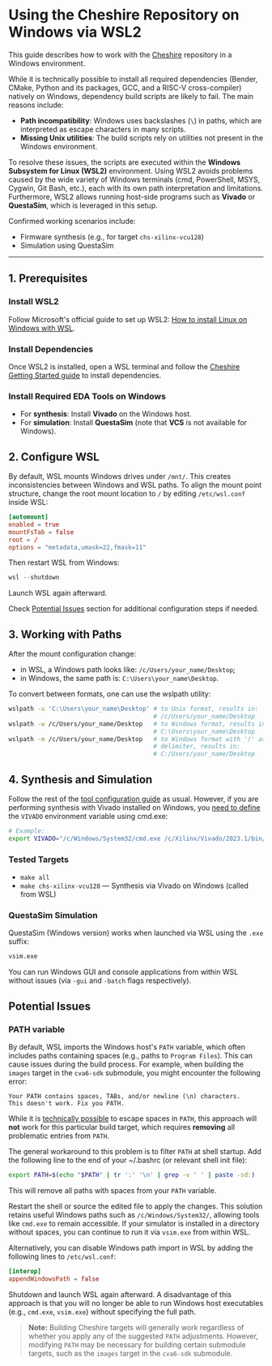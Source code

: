 # Using the Cheshire Repository on Windows via WSL2

This guide describes how to work with the [Cheshire](https://github.com/pulp-platform/cheshire) repository in a Windows environment.

While it is technically possible to install all required dependencies (Bender, CMake, Python and its packages, GCC, and a RISC-V cross-compiler) natively on Windows, dependency build scripts are likely to fail. The main reasons include:

- **Path incompatibility**: Windows uses backslashes (`\`) in paths, which are interpreted as escape characters in many scripts.
- **Missing Unix utilities**: The build scripts rely on utilities not present in the Windows environment.

To resolve these issues, the scripts are executed within the **Windows Subsystem for Linux (WSL2)** environment. Using WSL2 avoids problems caused by the wide variety of Windows terminals (cmd, PowerShell, MSYS, Cygwin, Git Bash, etc.), each with its own path interpretation and limitations. Furthermore, WSL2 allows running host-side programs such as **Vivado** or **QuestaSim**, which is leveraged in this setup.

Confirmed working scenarios include:

- Firmware synthesis (e.g., for target `chs-xilinx-vcu128`)
- Simulation using QuestaSim

---

## 1. Prerequisites

### Install WSL2

Follow Microsoft's official guide to set up WSL2: [How to install Linux on Windows with WSL](https://learn.microsoft.com/en-us/windows/wsl/install).

### Install Dependencies

Once WSL2 is installed, open a WSL terminal and follow the [Cheshire Getting Started guide](https://pulp-platform.github.io/cheshire/gs/#dependencies) to install dependencies.

### Install Required EDA Tools on Windows

- For **synthesis**: Install **Vivado** on the Windows host.
- For **simulation**: Install **QuestaSim** (note that **VCS** is not available for Windows).

## 2. Configure WSL

By default, WSL mounts Windows drives under `/mnt/`. This creates inconsistencies between Windows and WSL paths. To align the mount point structure, change the root mount location to `/` by editing `/etc/wsl.conf` inside WSL:

```conf
[automount]
enabled = true
mountFsTab = false
root = /
options = "metadata,umask=22,fmask=11"
```

Then restart WSL from Windows:

```powershell
wsl --shutdown
```

Launch WSL again afterward.

Check [Potential Issues](#potential-issues) section for additional configuration steps if needed.

## 3. Working with Paths

After the mount configuration change:

- in WSL, a Windows path looks like: `/c/Users/your_name/Desktop`;
- in Windows, the same path is: `C:\Users\your_name\Desktop`.

To convert between formats, one can use the wslpath utility:

```bash
wslpath -u 'C:\Users\your_name\Desktop' # to Unix format, results in:
                                        # /c/Users/your_name/Desktop
wslpath -w /c/Users/your_name/Desktop   # to Windows format, results in:
                                        # C:\Users\your_name\Desktop
wslpath -m /c/Users/your_name/Desktop   # to Windows format with '/' as
                                        # delimiter, results in:
                                        # C:/Users/your_name/Desktop
```

## 4. Synthesis and Simulation

Follow the rest of the [tool configuration guide](https://pulp-platform.github.io/cheshire/gs/#tool-paths) as usual. However, if you are performing synthesis with Vivado installed on Windows, you [need to define](https://pulp-platform.github.io/cheshire/tg/xilinx/) the `VIVADO` environment variable using cmd.exe:

```bash
# Example:
export VIVADO="/c/Windows/System32/cmd.exe /c/Xilinx/Vivado/2023.1/bin/vivado.bat"
```

### Tested Targets

- `make all`
- `make chs-xilinx-vcu128` — Synthesis via Vivado on Windows (called from WSL)

### QuestaSim Simulation

QuestaSim (Windows version) works when launched via WSL using the `.exe` suffix:

```bash
vsim.exe
```

You can run Windows GUI and console applications from within WSL without issues (via `-gui` and `-batch` flags respectively).

## Potential Issues

### PATH variable

By default, WSL imports the Windows host's `PATH` variable, which often includes paths containing spaces (e.g., paths to `Program Files`). This can cause issues during the build process. For example, when building the `images` target in the `cva6-sdk` submodule, you might encounter the following error:

```text
Your PATH contains spaces, TABs, and/or newline (\n) characters.
This doesn't work. Fix you PATH.
```

While it is [technically possible](https://gist.github.com/deadash/82413acc7b59c0dc127c192ddfc608bb) to escape spaces in `PATH`, this approach will **not** work for this particular build target, which requires **removing** all problematic entries from `PATH`.

The general workaround to this problem is to filter `PATH` at shell startup. Add the following line to the end of your ~/.bashrc (or relevant shell init file):

```bash
export PATH=$(echo "$PATH" | tr ':' '\n' | grep -v ' ' | paste -sd:)
```

This will remove all paths with spaces from your `PATH` variable.

Restart the shell or source the edited file to apply the changes. This solution retains useful Windows paths such as `/c/Windows/System32/`, allowing tools like `cmd.exe` to remain accessible. If your simulator is installed in a directory without spaces, you can continue to run it via `vsim.exe` from within WSL.

Alternatively, you can disable Windows path import in WSL by adding the following lines to `/etc/wsl.conf`:

```conf
[interop]
appendWindowsPath = false
```

Shutdown and launch WSL again afterward. A disadvantage of this approach is that you will no longer be able to run Windows host executables (e.g., `cmd.exe`, `vsim.exe`) without specifying the full path.

> **Note:** Building Cheshire targets will generally work regardless of whether you apply any of the suggested `PATH` adjustments. However, modifying `PATH` may be necessary for building certain submodule targets, such as the `images` target in the `cva6-sdk` submodule.
